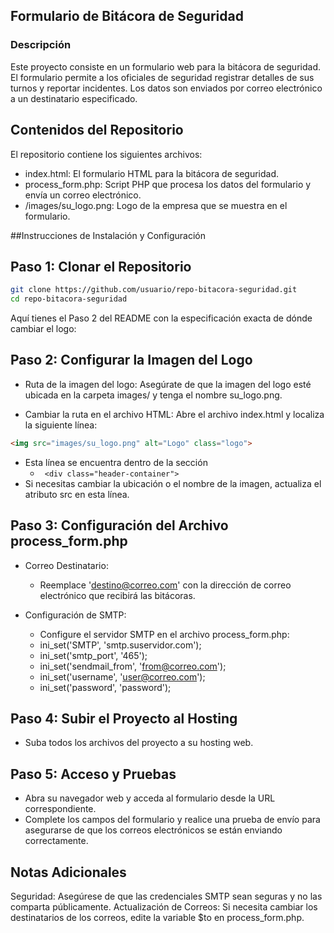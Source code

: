 ## Formulario de Bitácora de Seguridad
### Descripción
Este proyecto consiste en un formulario web para la bitácora de seguridad. El formulario permite a los oficiales de seguridad registrar detalles de sus turnos y reportar incidentes. Los datos son enviados por correo electrónico a un destinatario especificado.

## Contenidos del Repositorio
El repositorio contiene los siguientes archivos:

* index.html: El formulario HTML para la bitácora de seguridad.
* process_form.php: Script PHP que procesa los datos del formulario y envía un correo electrónico.
* /images/su_logo.png: Logo de la empresa que se muestra en el formulario.

##Instrucciones de Instalación y Configuración
## Paso 1: Clonar el Repositorio
```bash
git clone https://github.com/usuario/repo-bitacora-seguridad.git
cd repo-bitacora-seguridad
```

Aquí tienes el Paso 2 del README con la especificación exacta de dónde cambiar el logo:

## Paso 2: Configurar la Imagen del Logo
* Ruta de la imagen del logo: Asegúrate de que la imagen del logo esté ubicada en la carpeta images/ y tenga el nombre su_logo.png.

* Cambiar la ruta en el archivo HTML: Abre el archivo index.html y localiza la siguiente línea:

```html
<img src="images/su_logo.png" alt="Logo" class="logo">
```
* Esta línea se encuentra dentro de la sección
   * ``` <div class="header-container">```
*  Si necesitas cambiar la ubicación o el nombre de la imagen, actualiza el atributo src en esta línea.

## Paso 3: Configuración del Archivo process_form.php
* Correo Destinatario:

  * Reemplace 'destino@correo.com' con la dirección de correo electrónico que recibirá las bitácoras.
* Configuración de SMTP:

  * Configure el servidor SMTP en el archivo process_form.php:
  * ini_set('SMTP', 'smtp.suservidor.com');
  * ini_set('smtp_port', '465');
  * ini_set('sendmail_from', 'from@correo.com');
  * ini_set('username', 'user@correo.com');
  * ini_set('password', 'password'); <!-- Reemplaza 'password' con la contraseña SMTP real. -->
## Paso 4: Subir el Proyecto al Hosting
* Suba todos los archivos del proyecto a su hosting web.
## Paso 5: Acceso y Pruebas
* Abra su navegador web y acceda al formulario desde la URL correspondiente.
* Complete los campos del formulario y realice una prueba de envío para asegurarse de que los correos electrónicos se están enviando correctamente.
## Notas Adicionales
Seguridad: Asegúrese de que las credenciales SMTP sean seguras y no las comparta públicamente.
Actualización de Correos: Si necesita cambiar los destinatarios de los correos, edite la variable $to en process_form.php.
## 
